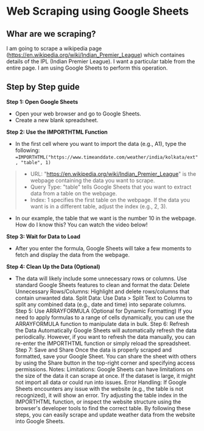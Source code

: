 # Web Scraping using Google Sheets

## Whar are we scraping?
I am going to scrape a wikipedia page (https://en.wikipedia.org/wiki/Indian_Premier_League) which containes details of the IPL (Indian Premier League). I want a particular table from the entire page. I am using Google Sheets to perform this operation. 

## Step by Step guide 
**Step 1: Open Google Sheets**
- Open your web browser and go to Google Sheets.
- Create a new blank spreadsheet.

**Step 2: Use the IMPORTHTML Function**
- In the first cell where you want to import the data (e.g., A1), type the following:  `=IMPORTHTML("https://www.timeanddate.com/weather/india/kolkata/ext", "table", 1)`
> - URL: "https://en.wikipedia.org/wiki/Indian_Premier_League" is the webpage containing the data you want to scrape.
> - Query Type: "table" tells Google Sheets that you want to extract data from a table on the webpage.
> - Index: 1 specifies the first table on the webpage. If the data you want is in a different table, adjust the index (e.g., 2, 3).

- In our example, the table that we want is the number 10 in the webpage. How do I know this? You can watch the video below!



**Step 3: Wait for Data to Load**
- After you enter the formula, Google Sheets will take a few moments to fetch and display the data from the webpage.

**Step 4: Clean Up the Data (Optional)**
- The data will likely include some unnecessary rows or columns. Use standard Google Sheets features to clean and format the data:
Delete Unnecessary Rows/Columns: Highlight and delete rows/columns that contain unwanted data.
Split Data: Use Data > Split Text to Columns to split any combined data (e.g., date and time) into separate columns.
Step 5: Use ARRAYFORMULA (Optional for Dynamic Formatting)
If you need to apply formulas to a range of cells dynamically, you can use the ARRAYFORMULA function to manipulate data in bulk.
Step 6: Refresh the Data Automatically
Google Sheets will automatically refresh the data periodically. However, if you want to refresh the data manually, you can re-enter the IMPORTHTML function or simply reload the spreadsheet.
Step 7: Save and Share
Once the data is properly scraped and formatted, save your Google Sheet.
You can share the sheet with others by using the Share button in the top-right corner and specifying access permissions.
Notes:
Limitations: Google Sheets can have limitations on the size of the data it can scrape at once. If the dataset is large, it might not import all data or could run into issues.
Error Handling: If Google Sheets encounters any issue with the website (e.g., the table is not recognized), it will show an error. Try adjusting the table index in the IMPORTHTML function, or inspect the website structure using the browser's developer tools to find the correct table.
By following these steps, you can easily scrape and update weather data from the website into Google Sheets.